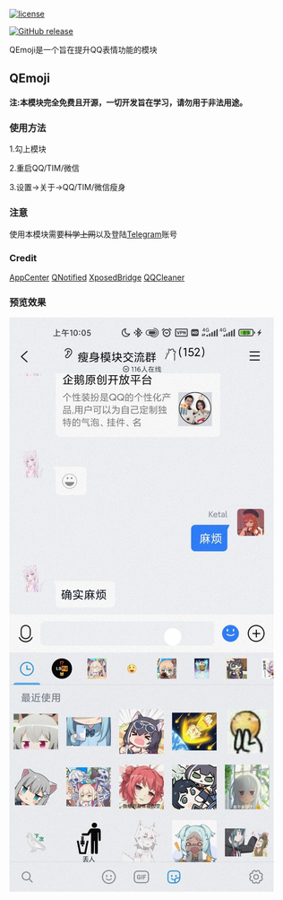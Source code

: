 [![license](https://img.shields.io/github/license/ketal178/QEmoji.svg)](https://opensource.org/licenses/MIT)

[![GitHub release](https://img.shields.io/github/release/ketal178/QEmoji.svg)](https://github.com/ketal178/QEmoji/releases/latest)

QEmoji是一个旨在提升QQ表情功能的模块



## QEmoji

#### 注:本模块完全免费且开源，一切开发旨在学习，请勿用于非法用途。



### 使用方法

1.勾上模块

2.重启QQ/TIM/微信

3.设置->关于->QQ/TIM/微信瘦身



### 注意

使用本模块需要~~科学上网~~以及登陆[Telegram](https://telegram.org/)账号



### Credit

[AppCenter](https://github.com/microsoft/appcenter-sdk-android)
[QNotified](https://github.com/ferredoxin/QNotified/tree/master)
[XposedBridge](https://github.com/rovo89/XposedBridge)
[QQCleaner](https://github.com/KyuubiRan/QQCleaner)



### 预览效果

![pic](img/preview.jpg)
